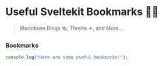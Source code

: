 # Useful Sveltekit Bookmarks 👨‍💻

> Markdown Blogs 🗞, Threlte ✴, and More...

### Bookmarks

```js
console.log("Here are some useful bookmarks!");
```
